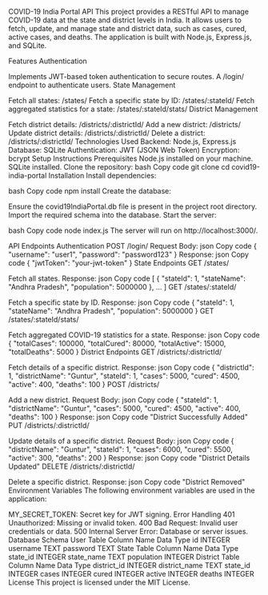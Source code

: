 COVID-19 India Portal API
This project provides a RESTful API to manage COVID-19 data at the state and district levels in India. It allows users to fetch, update, and manage state and district data, such as cases, cured, active cases, and deaths. The application is built with Node.js, Express.js, and SQLite.

Features
Authentication

Implements JWT-based token authentication to secure routes.
A /login/ endpoint to authenticate users.
State Management

Fetch all states: /states/
Fetch a specific state by ID: /states/:stateId/
Fetch aggregated statistics for a state: /states/:stateId/stats/
District Management

Fetch district details: /districts/:districtId/
Add a new district: /districts/
Update district details: /districts/:districtId/
Delete a district: /districts/:districtId/
Technologies Used
Backend: Node.js, Express.js
Database: SQLite
Authentication: JWT (JSON Web Token)
Encryption: bcrypt
Setup Instructions
Prerequisites
Node.js installed on your machine.
SQLite installed.
Clone the repository:
bash
Copy code
git clone <repository-url>
cd covid19-india-portal
Installation
Install dependencies:

bash
Copy code
npm install
Create the database:

Ensure the covid19IndiaPortal.db file is present in the project root directory.
Import the required schema into the database.
Start the server:

bash
Copy code
node index.js
The server will run on http://localhost:3000/.

API Endpoints
Authentication
POST /login/
Request Body:
json
Copy code
{
  "username": "user1",
  "password": "password123"
}
Response:
json
Copy code
{
  "jwtToken": "your-jwt-token"
}
State Endpoints
GET /states/

Fetch all states.
Response:
json
Copy code
[
  {
    "stateId": 1,
    "stateName": "Andhra Pradesh",
    "population": 5000000
  },
  ...
]
GET /states/:stateId/

Fetch a specific state by ID.
Response:
json
Copy code
{
  "stateId": 1,
  "stateName": "Andhra Pradesh",
  "population": 5000000
}
GET /states/:stateId/stats/

Fetch aggregated COVID-19 statistics for a state.
Response:
json
Copy code
{
  "totalCases": 100000,
  "totalCured": 80000,
  "totalActive": 15000,
  "totalDeaths": 5000
}
District Endpoints
GET /districts/:districtId/

Fetch details of a specific district.
Response:
json
Copy code
{
  "districtId": 1,
  "districtName": "Guntur",
  "stateId": 1,
  "cases": 5000,
  "cured": 4500,
  "active": 400,
  "deaths": 100
}
POST /districts/

Add a new district.
Request Body:
json
Copy code
{
  "stateId": 1,
  "districtName": "Guntur",
  "cases": 5000,
  "cured": 4500,
  "active": 400,
  "deaths": 100
}
Response:
json
Copy code
"District Successfully Added"
PUT /districts/:districtId/

Update details of a specific district.
Request Body:
json
Copy code
{
  "districtName": "Guntur",
  "stateId": 1,
  "cases": 6000,
  "cured": 5500,
  "active": 300,
  "deaths": 200
}
Response:
json
Copy code
"District Details Updated"
DELETE /districts/:districtId/

Delete a specific district.
Response:
json
Copy code
"District Removed"
Environment Variables
The following environment variables are used in the application:

MY_SECRET_TOKEN: Secret key for JWT signing.
Error Handling
401 Unauthorized: Missing or invalid token.
400 Bad Request: Invalid user credentials or data.
500 Internal Server Error: Database or server issues.
Database Schema
User Table
Column Name	Data Type
id	INTEGER
username	TEXT
password	TEXT
State Table
Column Name	Data Type
state_id	INTEGER
state_name	TEXT
population	INTEGER
District Table
Column Name	Data Type
district_id	INTEGER
district_name	TEXT
state_id	INTEGER
cases	INTEGER
cured	INTEGER
active	INTEGER
deaths	INTEGER
License
This project is licensed under the MIT License.









